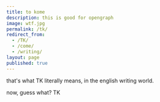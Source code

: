 ```yaml
---
title: to kome
description: this is good for opengraph
image: wtf.jpg
permalink: /tk/
redirect_from:
  - /TK/
  - /come/
  - /writing/
layout: page
published: true
---
```


that's what TK literally means, in the english writing world.

now, guess what? TK
